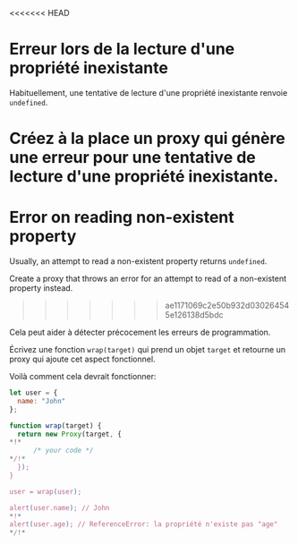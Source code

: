 <<<<<<< HEAD
# Erreur lors de la lecture d'une propriété inexistante

Habituellement, une tentative de lecture d'une propriété inexistante renvoie `undefined`.

Créez à la place un proxy qui génère une erreur pour une tentative de lecture d'une propriété inexistante.
=======
# Error on reading non-existent property

Usually, an attempt to read a non-existent property returns `undefined`.

Create a proxy that throws an error for an attempt to read of a non-existent property instead.
>>>>>>> ae1171069c2e50b932d030264545e126138d5bdc

Cela peut aider à détecter précocement les erreurs de programmation.

Écrivez une fonction `wrap(target)` qui prend un objet `target` et retourne un proxy qui ajoute cet aspect fonctionnel.

Voilà comment cela devrait fonctionner:

```js
let user = {
  name: "John"
};

function wrap(target) {
  return new Proxy(target, {
*!*
      /* your code */
*/!*
  });
}

user = wrap(user);

alert(user.name); // John
*!*
alert(user.age); // ReferenceError: la propriété n'existe pas "age"
*/!*
```
